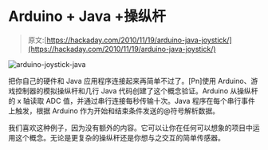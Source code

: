 # Arduino + Java +操纵杆

> 原文:[https://hackaday.com/2010/11/19/arduino-java-joystick/](https://hackaday.com/2010/11/19/arduino-java-joystick/)

![](../Images/544b5c08e978ad62978e6685e6e41149.png "arduino-joystick-java")

把你自己的硬件和 Java 应用程序连接起来再简单不过了。[Pn]使用 Arduino、游戏控制器的模拟操纵杆和几行 Java 代码创建了这个概念验证。Arduino 从操纵杆的 x 轴读取 ADC 值，并通过串行连接每秒传输十次。Java 程序在每个串行事件上触发，根据 Arduino 作为开始和结束条件发送的@符号解析数据。

我们喜欢这种例子，因为没有额外的内容。它可以让你在任何可以想象的项目中运用这个概念。无论是更复杂的操纵杆还是你想与之交互的简单传感器。